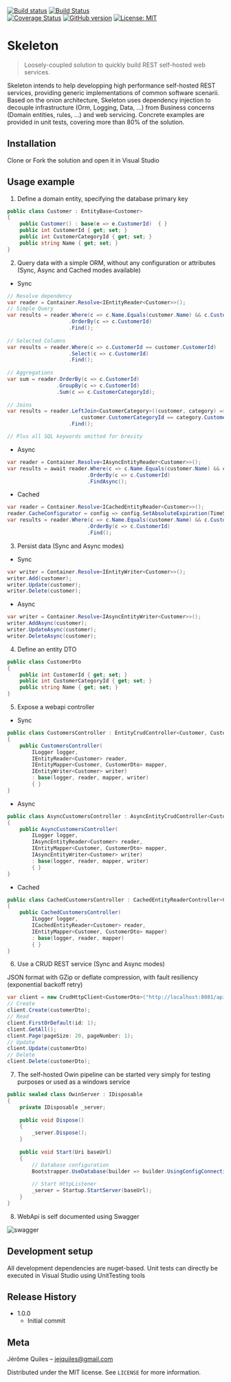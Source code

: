 [![Build status](https://ci.appveyor.com/api/projects/status/7ay8uj64ucfnb7ab?svg=true)](https://ci.appveyor.com/project/jej666/skeleton) [![Build Status](https://travis-ci.org/jej666/Skeleton.svg?branch=master)](https://travis-ci.org/jej666/Skeleton)  
[![Coverage Status](https://coveralls.io/repos/github/jej666/Skeleton/badge.svg?branch=master)](https://coveralls.io/github/jej666/Skeleton?branch=master) [![GitHub version](https://badge.fury.io/gh/jej666%2Fskeleton.svg)](https://badge.fury.io/gh/jej666%2Fskeleton) [![License: MIT](https://img.shields.io/badge/License-MIT-yellow.svg)](https://opensource.org/licenses/MIT)

# Skeleton
> Loosely-coupled solution to quickly build REST self-hosted web services.


Skeleton intends to help developping high performance self-hosted REST services, providing generic implementations of common software scenarii. 
Based on the onion architecture, Skeleton uses dependency injection to decouple infrastructure (Orm, Logging, Data, ...) from Business concerns (Domain entities, rules, ...) and web servicing. 
Concrete examples are provided in unit tests, covering more than 80% of the solution.

## Installation

Clone or Fork the solution and open it in Visual Studio

## Usage example
1. Define a domain entity, specifying the database primary key
```csharp
public class Customer : EntityBase<Customer>  
{
    public Customer() : base(e => e.CustomerId)  { }
    public int CustomerId { get; set; }
    public int CustomerCategoryId { get; set; }
    public string Name { get; set; }
}
```

2. Query data with a simple ORM, without any configuration or attributes (Sync, Async and Cached modes available)
* Sync
```csharp
// Resolve dependency
var reader = Container.Resolve<IEntityReader<Customer>>();
// Simple Query
var results = reader.Where(c => c.Name.Equals(customer.Name) && c.CustomerId >= 1)
                    .OrderBy(c => c.CustomerId)
                    .Find();
                   
// Selected Columns
var results = reader.Where(c => c.CustomerId == customer.CustomerId)
                    .Select(c => c.CustomerId)
                    .Find();
                    
// Aggregations
var sum = reader.OrderBy(c => c.CustomerId)
                .GroupBy(c => c.CustomerId)
                .Sum(c => c.CustomerCategoryId);
               
// Joins
var results = reader.LeftJoin<CustomerCategory>((customer, category) =>
                        customer.CustomerCategoryId == category.CustomerCategoryId)
                    .Find();

// Plus all SQL keywords omitted for brevity 
```
* Async
```csharp
var reader = Container.Resolve<IAsyncEntityReader<Customer>>();
var results = await reader.Where(c => c.Name.Equals(customer.Name) && c.CustomerId >= 1)
                          .OrderBy(c => c.CustomerId)
                          .FindAsync();
```

* Cached
```csharp
var reader = Container.Resolve<ICachedEntityReader<Customer>>();
reader.CacheConfigurator = config => config.SetAbsoluteExpiration(TimeSpan.FromSeconds(300));
var results = reader.Where(c => c.Name.Equals(customer.Name) && c.CustomerId >= 1)
                          .OrderBy(c => c.CustomerId)
                          .Find();
```

3. Persist data (Sync and Async modes)
* Sync
```csharp
var writer = Container.Resolve<IEntityWriter<Customer>>();
writer.Add(customer);
writer.Update(customer);
writer.Delete(customer);
```
* Async
```csharp
var writer = Container.Resolve<IAsyncEntityWriter<Customer>>();
writer.AddAsync(customer);
writer.UpdateAsync(customer);
writer.DeleteAsync(customer);
```

4. Define an entity DTO
```csharp
public class CustomerDto 
{
    public int CustomerId { get; set; }
    public int CustomerCategoryId { get; set; }
    public string Name { get; set; }
}
```

5. Expose a webapi controller
* Sync

```csharp
public class CustomersController : EntityCrudController<Customer, CustomerDto>  
{
    public CustomersController(
        ILogger logger,
        IEntityReader<Customer> reader,
        IEntityMapper<Customer, CustomerDto> mapper,
        IEntityWriter<Customer> writer)
        : base(logger, reader, mapper, writer)  
        { }
}
```

* Async

```csharp
public class AsyncCustomersController : AsyncEntityCrudController<Customer, CustomerDto> 
{
    public AsyncCustomersController(
        ILogger logger,
        IAsyncEntityReader<Customer> reader,
        IEntityMapper<Customer, CustomerDto> mapper,
        IAsyncEntityWriter<Customer> writer)
        : base(logger, reader, mapper, writer)
        { }
}
```

* Cached

```csharp
public class CachedCustomersController : CachedEntityReaderController<Customer, CustomerDto> 
{
    public CachedCustomersController(
        ILogger logger,
        ICachedEntityReader<Customer> reader,
        IEntityMapper<Customer, CustomerDto> mapper)
        : base(logger, reader, mapper)
        { }
}
```

6. Use a CRUD REST service (Sync and Async modes)

JSON format with GZip or deflate compression, with fault resiliency (exponential backoff retry)
```csharp
var client = new CrudHttpClient<CustomerDto>("http://localhost:8081/api/customers");
// Create
client.Create(customerDto);
// Read
client.FirstOrDefault(id: 1);
client.GetAll();
client.Page(pageSize: 20, pageNumber: 1);
// Update
client.Update(customerDto)
// Delete
client.Delete(customerDto);
```

7. The self-hosted Owin pipeline can be started very simply for testing purposes or used as a windows service

```csharp
public sealed class OwinServer : IDisposable 
{
    private IDisposable _server;
    
    public void Dispose()  
    {
        _server.Dispose();
    }
    
    public void Start(Uri baseUrl)  
    {
        // Database configuration
        Bootstrapper.UseDatabase(builder => builder.UsingConfigConnectionString("Default").Build());
        
        // Start HttpListener
        _server = Startup.StartServer(baseUrl);
    } 
}
```

8. WebApi is self documented using Swagger

![swagger](https://cloud.githubusercontent.com/assets/6336801/25340702/d7eb98ea-2906-11e7-8586-a0303f206a09.PNG)


## Development setup

All development dependencies are nuget-based. Unit tests can directly be executed in Visual Studio using UnitTesting tools

## Release History

* 1.0.0
    * Initial commit

## Meta

Jérôme Quiles – jejquiles@gmail.com

Distributed under the MIT license. See ``LICENSE`` for more information.
